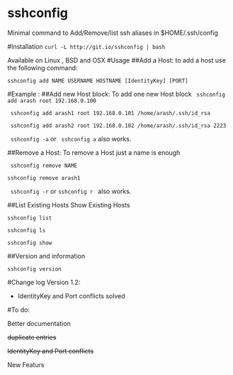 # sshconfig
Minimal command to Add/Remove/list ssh aliases in $HOME/.ssh/config

#Installation
``` curl -L http://git.io/sshconfig | bash ```

Available on Linux , BSD and OSX 
#Usage
##Add a Host:
to add a host use the following command:

``` sshconfig add NAME USERNAME HOSTNAME [IdentityKey] [PORT] ```


#Example : 
##Add new Host block:
To add one new Host block
``` sshconfig add arash root 192.168.0.100```

``` sshconfig add arash1 root 192.168.0.101 /home/arash/.ssh/id_rsa```

``` sshconfig add arash2 root 192.168.0.102 /home/arash/.ssh/id_rsa 2223```

``` sshconfig -a``` or ``` sshconfig a``` also works.

##Remove a Host:
To remove a Host just a name is enough

``` sshconfig remove NAME```

``` sshconfig remove arash1 ```

``` sshconfig -r``` or ```sshconfig r ``` also works.

##List Existing Hosts 
Show Existing Hosts 

```sshconfig list```

```sshconfig ls```

```sshconfig show```

##Version and information 

```sshconfig version```

#Change log
Version 1.2:
- IdentityKey and Port conflicts solved


#To do:

Better documentation

~~duplicate entries~~

~~IdentityKey and Port conflicts~~

New Featurs 
